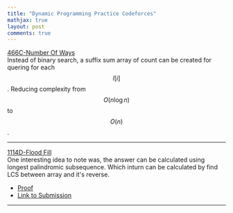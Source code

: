 ```yaml
---
title: "Dynamic Programming Practice Codeforces"
mathjax: true
layout: post
comments: true
---
```


[466C-Number Of Ways](https://codeforces.com/problemset/problem/466/C)    
Instead of binary search, a suffix sum array of count can be created for quering for each $$l[i]$$.   Reducing complexity from $$ O(n\log{}n) $$ to $$ O(n) $$.

---

[1114D-Flood Fill](https://codeforces.com/problemset/problem/1114/D)    
One interesting idea to note was, the answer can be calculated using longest palindromic subsequence. Which inturn can be calculated by find LCS between array and it's reverse. 

* [Proof](https://stackoverflow.com/questions/54347339/longest-palindromic-subsequence-dp-solution)
* [Link to Submission](https://codeforces.com/contest/1114/submission/83169697)

---